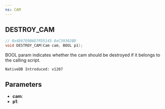```yaml
---
ns: CAM
---
```

## DESTROY_CAM

```c
// 0x4E67E0B6D7FD5145 0xC39302BD
void DESTROY_CAM(Cam cam, BOOL p1);
```

BOOL param indicates whether the cam should be destroyed if it belongs to the calling script.

```
NativeDB Introduced: v1207
```

## Parameters
* **cam**:
* **p1**:
